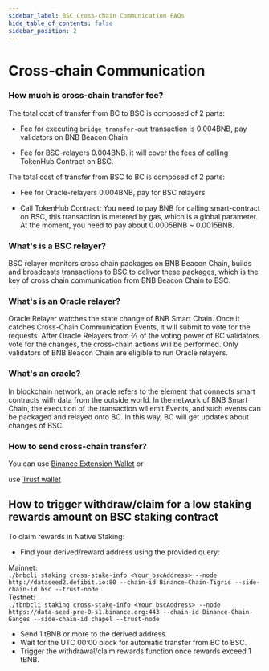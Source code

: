 ```yaml
---
sidebar_label: BSC Cross-chain Communication FAQs
hide_table_of_contents: false
sidebar_position: 2
---
```


# Cross-chain Communication

### How much is cross-chain transfer fee?

The total cost of transfer from BC to BSC is composed of 2 parts:

* Fee for executing `bridge transfer-out` transaction is 0.004BNB, pay validators on BNB Beacon Chain

* Fee for BSC-relayers 0.004BNB. it will cover the fees of calling TokenHub Contract on BSC.

The total cost of transfer from BSC to BC is composed of 2 parts:

* Fee for Oracle-relayers 0.004BNB, pay for BSC relayers

* Call TokenHub Contract: You need to pay BNB for calling smart-contract on BSC, this transaction is metered by gas, which is a global parameter. At the moment, you need to pay about 0.0005BNB ~ 0.0015BNB.

### What's is a BSC relayer?

BSC relayer monitors cross chain packages on BNB Beacon Chain, builds and broadcasts transactions to BSC to deliver these packages, which is the key of cross chain communication from BNB Beacon Chain to BSC.

### What's is an Oracle relayer?

Oracle Relayer watches the state change of BNB Smart Chain. Once it catches Cross-Chain Communication Events, it will submit to vote for the requests. After Oracle Relayers from ⅔ of the voting power of BC validators vote for the changes, the cross-chain actions will be performed. Only validators of BNB Beacon Chain are eligible to run Oracle relayers.

### What's an oracle?

In blockchain network, an oracle refers to the element that connects smart contracts with data from the outside world. In the network of BNB Smart Chain, the execution of the transaction wil emit Events, and such events can be packaged and relayed onto BC. In this way, BC will get updates about changes of BSC.

### How to send cross-chain transfer?

You can use [Binance Extension Wallet](wallet/bnb-chain-wallet.md) or

use [Trust wallet](https://community.trustwallet.com/t/how-to-send-and-receive-bnb-on-smart-chain/67430)

## How to trigger withdraw/claim for a low staking rewards amount on BSC staking contract 
To claim rewards in Native Staking:
* Find your derived/reward address using the provided query:<br/>

Mainnet:<br/>`./bnbcli staking cross-stake-info <Your_bscAddress> --node http://dataseed2.defibit.io:80 --chain-id Binance-Chain-Tigris --side-chain-id bsc --trust-node`<br/>
Testnet:<br/>`./tbnbcli staking cross-stake-info <Your_bscAddress> --node https://data-seed-pre-0-s1.binance.org:443 --chain-id Binance-Chain-Ganges --side-chain-id chapel --trust-node`<br/>
* Send 1 tBNB or more to the derived address.
* Wait for the UTC 00:00 block for automatic transfer from BC to BSC.
* Trigger the withdrawal/claim rewards function once rewards exceed 1 tBNB.